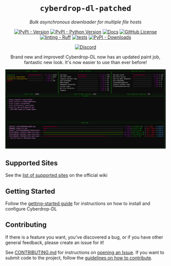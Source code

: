 <div align="center">

# `cyberdrop-dl-patched`

*Bulk asynchronous downloader for multiple file hosts*

[![PyPI - Version](https://img.shields.io/pypi/v/cyberdrop-dl-patched)](https://pypi.org/project/cyberdrop-dl-patched/)
[![PyPI - Python Version](https://img.shields.io/pypi/pyversions/cyberdrop-dl-patched)](https://pypi.org/project/cyberdrop-dl-patched/)
[![Docs](https://img.shields.io/badge/docs-wiki-blue?link=https%3A%2F%2Fscript-ware.gitbook.io%2Fcyberdrop-dl)](https://script-ware.gitbook.io/cyberdrop-dl)
[![GitHub License](https://img.shields.io/github/license/jbsparrow/CyberDropDownloader)](https://github.com/jbsparrow/CyberDropDownloader/blob/master/LICENSE)
[![linting - Ruff](https://img.shields.io/endpoint?url=https://raw.githubusercontent.com/astral-sh/ruff/main/assets/badge/v2.json)](https://github.com/jbsparrow/CyberDropDownloader/actions/workflows/ruff.yaml)
[![tests](https://github.com/jbsparrow/CyberDropDownloader/actions/workflows/ci.yml/badge.svg?event=push)](https://github.com/jbsparrow/CyberDropDownloader/actions/workflows/ci.yml)
[![PyPI - Downloads](https://img.shields.io/pypi/dm/cyberdrop-dl-patched)](https://pypistats.org/packages/cyberdrop-dl-patched)

[![Discord](https://discordapp.com/api/guilds/1070206871564197908/widget.png?style=banner2)](https://discord.com/invite/P5nsbKErwy)

Brand new and improved! Cyberdrop-DL now has an updated paint job, fantastic new look. It's now easier to use than ever before!

![Cyberdrop-DL TUI Preview](https://raw.githubusercontent.com/jbsparrow/CyberDropDownloader/refs/heads/master/docs/assets/cyberdrop-dl_tui_preview.png)

</div>

## Supported Sites

See the [list of supported sites](https://script-ware.gitbook.io/cyberdrop-dl/reference/supported-websites) on the official wiki

## Getting Started

Follow the [getting-started guide](https://script-ware.gitbook.io/cyberdrop-dl/getting-started) for instructions on how to install and configure Cyberdrop-DL

## Contributing

If there is a feature you want, you've discovered a bug, or if you have other general feedback, please create an issue for it!

See [CONTRIBUTING.md](https://github.com/jbsparrow/CyberDropDownloader/blob/master/CONTRIBUTING.md) for instructions on [opening an Issue](https://github.com/jbsparrow/CyberDropDownloader/blob/master/CONTRIBUTING.md#submitting-an-issue). If you want to submit code to the project, follow the [guidelines on how to contribute](https://github.com/jbsparrow/CyberDropDownloader/blob/master/CONTRIBUTING.md#submitting-a-pull-request-pr).
